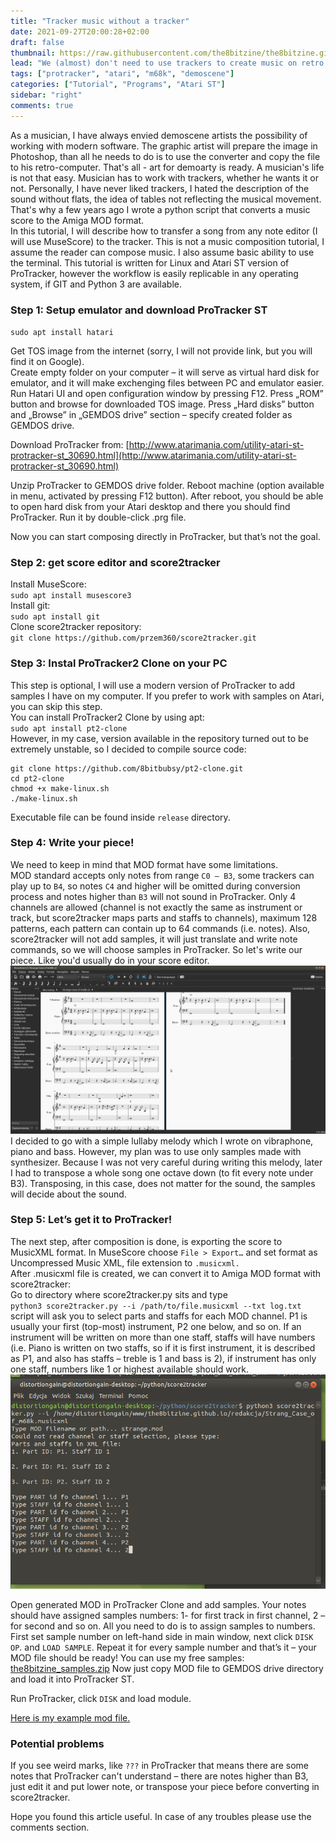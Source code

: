 ```yaml
---
title: "Tracker music without a tracker"
date: 2021-09-27T20:00:28+02:00
draft: false
thumbnail: https://raw.githubusercontent.com/the8bitzine/the8bitzine.github.io/media/media/2021/pro-tracker-2-clone.png
lead: "We (almost) don't need to use trackers to create music on retro computers. There is an easier way."
tags: ["protracker", "atari", "m68k", "demoscene"]
categories: ["Tutorial", "Programs", "Atari ST"]
sidebar: "right"
comments: true
---
```


As a musician, I have always envied demoscene artists the possibility of working with modern software. The graphic artist will prepare the image in Photoshop, than all he needs to do is to use the converter and copy the file to his retro-computer. That's all - art for demoarty is ready. A musician's life is not that easy. Musician has to work with trackers, whether he wants it or not. Personally, I have never liked trackers, I hated the description of the sound without flats, the idea of tables not reflecting the musical movement. That's why a few years ago I wrote a python script that converts a music score to the Amiga MOD format.  
In this tutorial, I will describe how to transfer a song from any note editor (I will use MuseScore) to the tracker. This is not a music composition tutorial, I assume the reader can compose music. I also assume basic ability to use the terminal. This tutorial is written for Linux and Atari ST version of ProTracker, however the workflow is easily replicable in any operating system, if GIT and Python 3 are available. 

### Step 1: Setup emulator and download ProTracker ST
`sudo apt install hatari`  
  
Get TOS image from the internet (sorry, I will not provide link, but you will find it on Google).  
Create empty folder on your computer – it will serve as virtual hard disk for emulator, and it will make exchenging files between PC and emulator easier.  
Run Hatari UI and open configuration window by pressing F12. Press „ROM” button and browse for downloaded TOS image. Press „Hard disks” button and „Browse” in „GEMDOS drive” section – specify created folder as GEMDOS drive.  
  
Download ProTracker from: [http://www.atarimania.com/utility-atari-st-protracker-st_30690.html](http://www.atarimania.com/utility-atari-st-protracker-st_30690.html)  
  
Unzip ProTracker to GEMDOS drive folder. Reboot machine (option available in menu, activated by pressing F12 button). After reboot, you should be able to open hard disk from your Atari desktop and there you should find ProTracker. Run it by double-click .prg file.  
  
Now you can start composing directly in ProTracker, but that’s not the goal.  
  
### Step 2: get score editor and score2tracker
Install MuseScore:  
`sudo apt install musescore3`  
Install git:  
`sudo apt install git`  
Clone score2tracker repository:  
`git clone https://github.com/przem360/score2tracker.git`  
  
### Step 3: Instal ProTracker2 Clone on your PC
This step is optional, I will use a modern version of ProTracker to add samples I have on my computer. If you prefer to work with samples on Atari, you can skip this step.  
You can install ProTracker2 Clone by using apt:  
`sudo apt install pt2-clone`  
However, in my case, version available in the repository turned out to be extremely unstable, so I decided to compile source code:  
  
~~~
git clone https://github.com/8bitbubsy/pt2-clone.git  
cd pt2-clone  
chmod +x make-linux.sh    
./make-linux.sh
~~~
  
Executable file can be found inside `release` directory.  
   
  
### Step 4: Write your piece!
We need to keep in mind that MOD format have some limitations.  
MOD standard accepts only notes from range `C0 – B3`, some trackers can play up to `B4`, so notes `C4` and higher will be omitted during conversion process and notes higher than `B3` will not sound in ProTracker. Only 4 channels are allowed (channel is not exactly the same as instrument or track, but score2tracker maps parts and staffs to channels), maximum 128 patterns, each pattern can contain up to 64 commands (i.e. notes).
Also, score2tracker will not add samples, it will just translate and write note commands, so we will choose samples in ProTracker.
So let's write our piece. Like you'd usually do in your score editor. 
![MuseScore 3](https://raw.githubusercontent.com/the8bitzine/the8bitzine.github.io/media/media/2021/muse_score.png)  
I decided  to go with a simple lullaby melody which I wrote on vibraphone, piano and bass. However, my plan was to use only samples made with synthesizer. Because I was not very careful during writing this melody, later I had to transpose a whole song one octave down (to fit every note under B3). Transposing, in this case, does not matter for the sound, the samples will decide about the sound. 
  
### Step 5: Let’s get it to ProTracker!
The next step, after composition is done, is exporting the score to MusicXML format. In MuseScore choose `File > Export…` and set format as Uncompressed Music XML, file extension to `.musicxml.`   
After .musicxml file is created, we can convert it to Amiga MOD format with score2tracker:  
Go to directory where score2tracker.py sits and type  
`python3 score2tracker.py --i /path/to/file.musicxml --txt log.txt`  
script will ask you to select parts and staffs for each MOD channel. P1 is usually your first (top-most) instrument, P2 one below, and so on. If an instrument will be written on more than one staff, staffs will have numbers (i.e. Piano is written on two staffs, so if it is first instrument, it is described as P1, and also has staffs – treble is 1 and bass is 2), if instrument has only one staff, numbers like 1 or highest available should work.  
![score2tracker.py converting XML to MOD in commandline](https://github.com/the8bitzine/the8bitzine.github.io/blob/media/media/2021/selecting_staff.png) 
  
Open generated MOD in ProTracker Clone and add samples. Your notes should have assigned samples numbers: 1- for first track in first channel, 2 – for second and so on. All you need to do is to assign samples to numbers. First set sample number on left-hand side in main window, next click `DISK OP`. and `LOAD SAMPLE`. Repeat it for every sample number and that’s it – your MOD file should be ready!
You can use my free samples: [the8bitzine_samples.zip](https://github.com/the8bitzine/the8bitzine.github.io/raw/media/media/2021/the8bitzine_samples.zip)
Now just copy MOD file to GEMDOS drive directory and load it into ProTracker ST.

Run ProTracker, click `DISK` and load module.  
  
[Here is my example mod file.](https://github.com/the8bitzine/the8bitzine.github.io/raw/media/media/2021/the8bitzine.mod)

### Potential problems
If you see weird marks, like `???` in ProTracker that means there are some notes that ProTracker can't understand – there are notes higher than B3, just edit it and put lower note, or transpose your piece before converting in score2tracker.  
  
Hope you found this article useful. In case of any troubles please use the comments section. 
